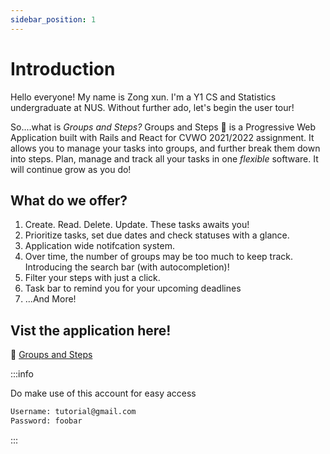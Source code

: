 ```yaml
---
sidebar_position: 1
---
```


# Introduction

Hello everyone! My name is Zong xun. I'm a Y1 CS and Statistics undergraduate at NUS. Without further ado, let's begin the user tour!

So....what is _Groups and Steps?_ Groups and Steps 📝 is a Progressive Web Application built with Rails and React for CVWO 2021/2022 assignment. It allows you to manage your tasks into groups, and further break them down into steps. Plan, manage and track all your tasks in one _flexible_ software. It will continue grow as you do!

## What do we offer?

1. Create. Read. Delete. Update. These tasks awaits you!
2. Prioritize tasks, set due dates and check statuses with a glance.
3. Application wide notifcation system.
4. Over time, the number of groups may be too much to keep track. Introducing the search bar (with autocompletion)!
5. Filter your steps with just a click.
6. Task bar to remind you for your upcoming deadlines
7. ...And More!

## Vist the application here!

📝 [Groups and Steps](https://cvwo-groups-and-steps-ts.netlify.app/)

:::info

Do make use of this account for easy access

```bash
Username: tutorial@gmail.com
Password: foobar
```

:::
